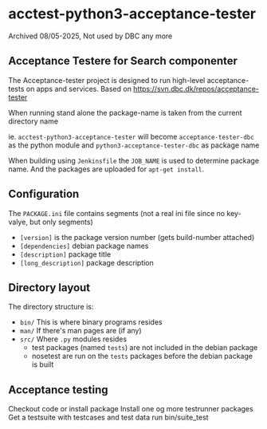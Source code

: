 # acctest-python3-acceptance-tester

Archived 08/05-2025, Not used by DBC any more

## Acceptance Testere for Search componenter

The Acceptance-tester project is designed to run high-level
acceptance-tests on apps and services.
Based on https://svn.dbc.dk/repos/acceptance-tester


When running stand alone the package-name is taken from the current directory name

ie. `acctest-python3-acceptance-tester` will become `acceptance-tester-dbc` as the python module and `python3-acceptance-tester-dbc` as package name

When building using `Jenkinsfile` the `JOB_NAME` is used to determine package name.
And the packages are uploaded for `apt-get install`.

## Configuration

The `PACKAGE.ini` file contains segments (not a real ini file since no key-valye, but only segments)

 * `[version]`
    is the package version number (gets build-number attached)
 *  `[dependencies]`
    debian package names
 * `[description]`
    package title
 * `[long_description]`
    package description

## Directory layout

The directory structure is:

 * `bin/`
  This is where binary programs resides
 * `man/`
  If there's man pages are (if any)
 * `src/`
  Where `.py` modules resides
   * test packages (named `tests`) are not included in the debian package
   * nosetest are run on the `tests` packages before the debian package is built


## Acceptance testing
Checkout code or install package
Install one og more testrunner packages
Get a testsuite with testcases and test data
run bin/suite_test
